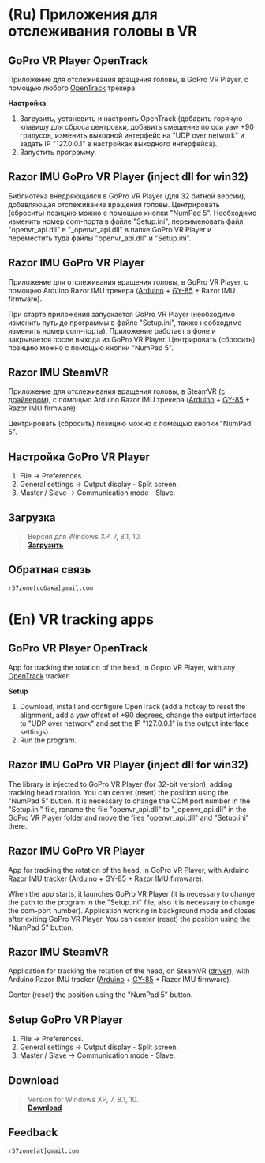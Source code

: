 # (Ru) Приложения для отслеживания головы в VR

## GoPro VR Player OpenTrack
Приложение для отслеживания вращения головы, в GoPro VR Player, с помощью любого [OpenTrack](https://github.com/opentrack/opentrack/releases/) трекера. 

**Настройка**
1. Загрузить, установить и настроить OpenTrack (добавить горячую клавишу для сброса центровки, добавить смещение по оси yaw +90 градусов, изменить выходной интерфейс на "UDP over network" и задать IP "127.0.0.1" в настройках выходного интерфейса).
2. Запустить программу.

## Razor IMU GoPro VR Player (inject dll for win32)
Библиотека внедряющаяся в GoPro VR Player (для 32 битной версии), добавляющая отслеживание вращения головы. Центрировать (сбросить) позицию можно с помощью кнопки "NumPad 5". Необходимо изменить номер com-порта в файле "Setup.ini", переименовать файл "openvr_api.dll" в "_openvr_api.dll" в папке GoPro VR Player и переместить туда файлы "openvr_api.dll" и "Setup.ini".

## Razor IMU GoPro VR Player
Приложение для отслеживания вращения головы, в GoPro VR Player, с помощью Arduino Razor IMU трекера ([Arduino](http://ali.pub/1lltzk) + [GY-85](http://ali.pub/1lltk0) + Razor IMU firmware).

При старте приложения запускается GoPro VR Player (необходимо изменить путь до программы в файле "Setup.ini", также необходимо изменить номер com-порта). Приложение работает в фоне и закрывается после выхода из GoPro VR Player. Центрировать (сбросить) позицию можно с помощью кнопки "NumPad 5".

## Razor IMU SteamVR

Приложение для отслеживания вращения головы, в SteamVR ([с драйвером](https://github.com/r57zone/OpenVR-OpenTrack)), с помощью Arduino Razor IMU трекера ([Arduino](http://ali.pub/1lltzk) + [GY-85](http://ali.pub/1lltk0) + Razor IMU firmware).

Центрировать (сбросить) позицию можно с помощью кнопки "NumPad 5".

## Настройка GoPro VR Player
1. File -> Preferences. 
2. General settings -> Output display - Split screen.
3. Master / Slave -> Communication mode - Slave.

## Загрузка
>Версия для Windows XP, 7, 8.1, 10.<br>
**[Загрузить](https://github.com/r57zone/VR-tracking-apps/releases)**<br>

## Обратная связь
`r57zone[собака]gmail.com`

# (En) VR tracking apps


## GoPro VR Player OpenTrack
App for tracking the rotation of the head, in Gopro VR Player, with any [OpenTrack](https://github.com/opentrack/opentrack/releases/) tracker. 

**Setup**
1. Download, install and configure OpenTrack (add a hotkey to reset the alignment, add a yaw offset of +90 degrees, change the output interface to "UDP over network" and set the IP "127.0.0.1" in the output interface settings).
2. Run the program.

## Razor IMU GoPro VR Player (inject dll for win32)
The library is injected to GoPro VR Player (for 32-bit version), adding tracking head rotation. You can center (reset) the position using the "NumPad 5" button. It is necessary to change the COM port number in the "Setup.ini" file, rename the file "openvr_api.dll" to "_openvr_api.dll" in the GoPro VR Player folder and move the files "openvr_api.dll" and "Setup.ini" there.

## Razor IMU GoPro VR Player
App for tracking the rotation of the head, in GoPro VR Player, with Arduino Razor IMU tracker ([Arduino](http://ali.pub/1lltzk) + [GY-85](http://ali.pub/1lltk0) + Razor IMU firmware).

When the app starts, it launches GoPro VR Player (it is necessary to change the path to the program in the "Setup.ini" file, also it is necessary to change the com-port number). Application working in background mode and closes after exiting GoPro VR Player. You can center (reset) the position using the "NumPad 5" button.

## Razor IMU SteamVR

Application for tracking the rotation of the head, on SteamVR ([driver](https://github.com/r57zone/OpenVR-OpenTrack)), with Arduino Razor IMU tracker ([Arduino](http://ali.pub/1lltzk) + [GY-85](http://ali.pub/1lltk0) + Razor IMU firmware).

Center (reset) the position using the "NumPad 5" button.

## Setup GoPro VR Player
1. File -> Preferences. 
2. General settings -> Output display - Split screen.
3. Master / Slave -> Communication mode - Slave.

## Download
>Version for Windows XP, 7, 8.1, 10.<br>
**[Download](https://github.com/r57zone/VR-tracking-apps/releases)**<br>

## Feedback
`r57zone[at]gmail.com`